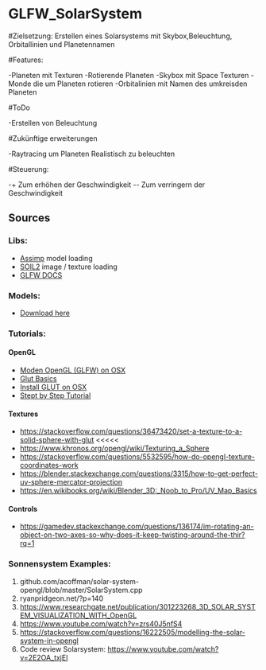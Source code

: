 # GLFW_SolarSystem

#Zielsetzung: Erstellen eines Solarsystems mit Skybox,Beleuchtung, Orbitallinien und Planetennamen

#Features:

-Planeten mit Texturen 
-Rotierende Planeten
-Skybox mit Space Texturen
-Monde die um Planeten rotieren
-Orbitalinien mit Namen des umkreisden Planeten

#ToDo

-Erstellen von Beleuchtung

#Zukünftige erweiterungen 

-Raytracing um Planeten Realistisch zu beleuchten

#Steuerung:

-+ Zum erhöhen der Geschwindigkeit
-- Zum verringern der Geschwindigkeit






## Sources
### Libs: 

- [Assimp](http://assimp.sourceforge.net/main_features_formats.html) model loading
- [SOIL2](http://www.lonesock.net/soil.html) image / texture loading
- [GLFW DOCS](https://www.glfw.org/docs/latest/quick.html)


### Models: 
- [Download here](https://free3d.com/3d-models/planet)


### Tutorials:

#### OpenGL 
- [Moden OpenGL (GLFW) on OSX](https://www.youtube.com/channel/UCkJYfCcenyjHr3DZ9JWHbkQ)
- [Glut Basics](https://www.youtube.com/watch?v=SAmD_Aq1Un4)
- [Install GLUT on OSX](https://www.opengl.org/discussion_boards/showthread.php/158769-How-to-install-GLUT-on-MAC)
- [Stept by Step Tutorial](http://ogldev.atspace.co.uk/)
#### Textures

* https://stackoverflow.com/questions/36473420/set-a-texture-to-a-solid-sphere-with-glut <<<<<
* https://www.khronos.org/opengl/wiki/Texturing_a_Sphere 
* https://stackoverflow.com/questions/5532595/how-do-opengl-texture-coordinates-work
* https://blender.stackexchange.com/questions/3315/how-to-get-perfect-uv-sphere-mercator-projection
* https://en.wikibooks.org/wiki/Blender_3D:_Noob_to_Pro/UV_Map_Basics

#### Controls

* https://gamedev.stackexchange.com/questions/136174/im-rotating-an-object-on-two-axes-so-why-does-it-keep-twisting-around-the-thir?rq=1

### Sonnensystem Examples:

1. github.com/acoffman/solar-system-opengl/blob/master/SolarSystem.cpp
2. ryanpridgeon.net/?p=140
3. https://www.researchgate.net/publication/301223268_3D_SOLAR_SYSTEM_VISUALIZATION_WITH_OpenGL
4. https://www.youtube.com/watch?v=zrs40J5nfS4
5. https://stackoverflow.com/questions/16222505/modelling-the-solar-system-in-opengl
6. Code review Solarsystem: https://www.youtube.com/watch?v=2E2OA_txjEI
